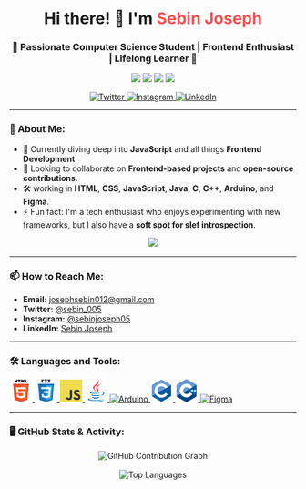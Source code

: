 <h1 align="center">Hi there! 👋 I'm <span style="color:#f05454">Sebin Joseph</span></h1>
<h3 align="center">🚀 Passionate Computer Science Student | Frontend Enthusiast | Lifelong Learner 🌟</h3>

<p align="center">
  <img src="https://media.giphy.com/media/l1J9q5v3HcGFOQ0gA/giphy.gif" width="50">
  <img src="https://media.giphy.com/media/3oEjI5XjQh6u1NkqG0/giphy.gif" width="50">
  <img src="https://media.giphy.com/media/1iFGx5p5qP4BX4nBB2/giphy.gif" width="50">
  <img src="https://media.giphy.com/media/l2JdU8n1GxVee1w2w/giphy.gif" width="50">
</p>

<p align="center">
  <a href="https://twitter.com/sebin_005" target="_blank">
    <img src="https://img.shields.io/twitter/follow/sebin_005?logo=twitter&style=for-the-badge" alt="Twitter" />
  </a>
  <a href="https://instagram.com/sebinjoseph05" target="_blank">
    <img src="https://img.shields.io/badge/Instagram-E4405F?style=for-the-badge&logo=instagram&logoColor=white" alt="Instagram" />
  </a>
  <a href="https://www.linkedin.com/in/sebin-joseph-594370286/" target="_blank">
    <img src="https://img.shields.io/badge/LinkedIn-0077B5?style=for-the-badge&logo=linkedin&logoColor=white" alt="LinkedIn" />
  </a>
</p>

---

### 🌟 About Me:
- 🌱 Currently diving deep into **JavaScript** and all things **Frontend Development**.
- 👯 Looking to collaborate on **Frontend-based projects** and **open-source contributions**.
- 🛠️ working in **HTML**, **CSS**, **JavaScript**, **Java**, **C**, **C++**, **Arduino**, and **Figma**.
- ⚡ Fun fact: I'm a tech enthusiast who enjoys experimenting with new frameworks, but I also have a **soft spot for slef introspection**.

<p align="center">
  <img src="https://media.giphy.com/media/3o6Zt0wN6mcGz8HZG4/giphy.gif" width="200"/>
</p>

---

### 📫 How to Reach Me:
- **Email:** josephsebin012@gmail.com
- **Twitter:** [@sebin_005](https://twitter.com/sebin_005)
- **Instagram:** [@sebinjoseph05](https://instagram.com/sebinjoseph05)
- **LinkedIn:** [Sebin Joseph](https://www.linkedin.com/in/sebin-joseph-594370286/)

---

### 🛠️ Languages and Tools:

<p align="left"> 
  <a href="https://www.w3.org/html/" target="_blank">
    <img src="https://raw.githubusercontent.com/devicons/devicon/master/icons/html5/html5-original-wordmark.svg" alt="HTML5" width="40" height="40"/>
  </a>
  <a href="https://www.w3schools.com/css/" target="_blank">
    <img src="https://raw.githubusercontent.com/devicons/devicon/master/icons/css3/css3-original-wordmark.svg" alt="CSS3" width="40" height="40"/>
  </a>
  <a href="https://developer.mozilla.org/en-US/docs/Web/JavaScript" target="_blank">
    <img src="https://raw.githubusercontent.com/devicons/devicon/master/icons/javascript/javascript-original.svg" alt="JavaScript" width="40" height="40"/> 
  </a> 
  <a href="https://www.java.com" target="_blank">
    <img src="https://raw.githubusercontent.com/devicons/devicon/master/icons/java/java-original.svg" alt="Java" width="40" height="40"/>
  </a>
  <a href="https://www.arduino.cc/" target="_blank">
    <img src="https://cdn.worldvectorlogo.com/logos/arduino-1.svg" alt="Arduino" width="40" height="40"/>
  </a>
  <a href="https://www.cprogramming.com/" target="_blank">
    <img src="https://raw.githubusercontent.com/devicons/devicon/master/icons/c/c-original.svg" alt="C" width="40" height="40"/>
  </a>
  <a href="https://isocpp.org/" target="_blank">
    <img src="https://raw.githubusercontent.com/devicons/devicon/master/icons/cplusplus/cplusplus-original.svg" alt="C++" width="40" height="40"/>
  </a>
  <a href="https://www.figma.com/" target="_blank">
    <img src="https://www.vectorlogo.zone/logos/figma/figma-icon.svg" alt="Figma" width="40" height="40"/>
  </a>
</p>

---

### 🖥️ GitHub Stats & Activity:




<p align="center">
  <img align="center" src="https://github-readme-activity-graph.vercel.app/graph?username=sebinjoseph005&theme=radical" alt="GitHub Contribution Graph" />
</p>

<p align="center">
  <img align="center" src="https://github-readme-stats.vercel.app/api/top-langs?username=sebinjoseph005&show_icons=true&locale=en&layout=compact&theme=radical" alt="Top Languages" />
</p>

